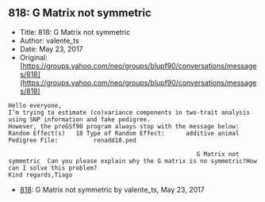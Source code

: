## 818: G Matrix not symmetric

- Title: 818: G Matrix not symmetric
- Author: valente_ts
- Date: May 23, 2017
- Original: [https://groups.yahoo.com/neo/groups/blupf90/conversations/messages/818](https://groups.yahoo.com/neo/groups/blupf90/conversations/messages/818)

```
Hello everyone,
I’m trying to estimate (co)variance components in two-trait analysis using SNP information and fake pedigree.
However, the preGSf90 program always stop with the message below:
Random Effect(s)   18 Type of Random Effect:	  additive animal Pedigree File:	      renadd18.ped	       
														       
													 G Matrix not
symmetric  Can you please explain why the G matrix is no symmetric?How can I solve this problem?
Kind regards,Tiago 
```

- [818](0818.md): G Matrix not symmetric by valente_ts, May 23, 2017
